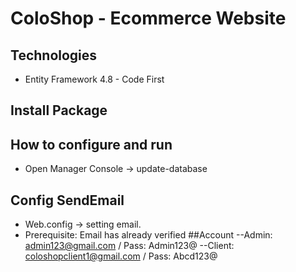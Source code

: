 # ColoShop - Ecommerce Website
## Technologies
- Entity Framework 4.8 - Code First 
## Install Package
## How to configure and run
- Open Manager Console -> update-database
## Config SendEmail
- Web.config -> setting email. 
- Prerequisite: Email has already verified
##Account
--Admin: admin123@gmail.com / Pass: Admin123@
--Client: coloshopclient1@gmail.com / Pass: Abcd123@
